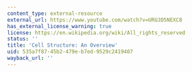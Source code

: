 ```yaml
---
content_type: external-resource
external_url: https://www.youtube.com/watch?v=URUJD5NEXC8
has_external_license_warning: true
license: https://en.wikipedia.org/wiki/All_rights_reserved
status: ''
title: 'Cell Structure: An Overview'
uid: 535a7f87-45b2-479e-b7ed-9529c2419407
wayback_url: ''
---
```

